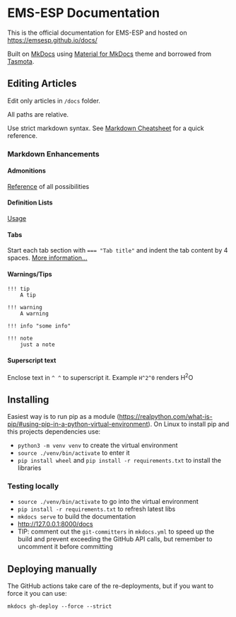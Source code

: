 # EMS-ESP Documentation

This is the official documentation for EMS-ESP and hosted on <https://emsesp.github.io/docs/>

Built on [MkDocs](https://www.mkdocs.org/) using [Material for MkDocs](https://squidfunk.github.io/mkdocs-material/) theme and borrowed from [Tasmota](https://github.com/tasmota/docs/tree/master).

## Editing Articles

Edit only articles in `/docs` folder.

All paths are relative.

Use strict markdown syntax. See [Markdown Cheatsheet](https://www.markdownguide.org/cheat-sheet/) for a quick reference.

### Markdown Enhancements

#### Admonitions

[Reference](https://squidfunk.github.io/mkdocs-material/reference/admonitions/) of all possibilities

#### Definition Lists

[Usage](https://squidfunk.github.io/mkdocs-material/reference/lists/#using-definition-lists)

#### Tabs

Start each tab section with `=== "Tab title"` and indent the tab content by 4 spaces. [More information...](https://facelessuser.github.io/pymdown-extensions/extensions/tabbed/)

#### Warnings/Tips

```
!!! tip
    A tip

!!! warning
    A warning

!!! info "some info"

!!! note
    just a note
```

#### Superscript text

Enclose text in `^ ^` to superscript it. Example `H^2^0` renders H<sup>2</sup>O

## Installing

Easiest way is to run pip as a module (<https://realpython.com/what-is-pip/#using-pip-in-a-python-virtual-environment>). On Linux to install pip and this projects dependencies use:

- `python3 -m venv venv` to create the virtual environment
- `source ./venv/bin/activate` to enter it
- `pip install wheel` and `pip install -r requirements.txt` to install the libraries

### Testing locally

- `source ./venv/bin/activate` to go into the virtual environment
- `pip install -r requirements.txt` to refresh latest libs
- `mkdocs serve` to build the documentation
- <http://127.0.0.1:8000/docs>
- TIP: comment out the `git-committers` in `mkdocs.yml` to speed up the build and prevent exceeding the GitHub API calls, but remember to uncomment it before committing

## Deploying manually

The GitHub actions take care of the re-deployments, but if you want to force it you can use:

`mkdocs gh-deploy --force --strict`
